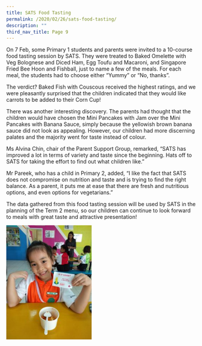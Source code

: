```yaml
---
title: SATS Food Tasting
permalink: /2020/02/26/sats-food-tasting/
description: ""
third_nav_title: Page 9
---
```

<p>On 7 Feb, some Primary 1 students and parents were invited to a 10-course food tasting session by SATS. They were treated to Baked Omelette with Veg Bolognese and Diced Ham, Egg Toufu and Macaroni, and Singapore Fried Bee Hoon and Fishball, just to name a few of the meals. For each meal, the students had to choose either &ldquo;Yummy&rdquo; or &ldquo;No, thanks&rdquo;.</p>
<p>The verdict? Baked Fish with Couscous received the highest ratings, and we were pleasantly surprised that the children indicated that they would like carrots to be added to their Corn Cup!</p>
<p>There was another interesting discovery. The parents had thought that the children would have chosen the Mini Pancakes with Jam over the Mini Pancakes with Banana Sauce, simply because the yellowish brown banana sauce did not look as appealing. However, our children had more discerning palates and the majority went for taste instead of colour.</p>
<p>Ms Alvina Chin, chair of the Parent Support Group, remarked, &ldquo;SATS has improved a lot in terms of variety and taste since the beginning. Hats off to SATS for taking the effort to find out what children like.&rdquo;</p>
<p>Mr Pareek, who has a child in Primary 2, added, &ldquo;I like the fact that SATS does not compromise on nutrition and taste and is trying to find the right balance. As a parent, it puts me at ease that there are fresh and nutritious options, and even options for vegetarians.&rdquo;</p>
<p>The data gathered from this food tasting session will be used by SATS in the planning of the Term 2 menu, so our children can continue to look forward to meals with great taste and attractive presentation!</p>

<img src="/images/SATS-Food-Tasting-1-225x300.jpg" 
     style="width:45%">